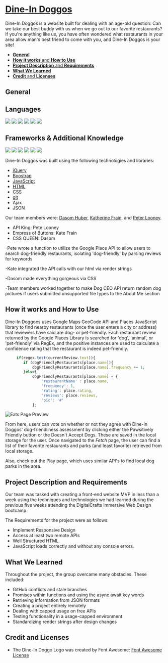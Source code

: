 # **[Dine-In Doggos](https://plooney81.github.io/front-end-project/)** <!-- omit in toc -->

Dine-In Doggos is a website built for dealing with an age-old question: Can we take our best buddy with us when we go out to our favorite restaurants? If you're anything like us, you have often wondered what restaurants in your area allow man's best friend to come with you, and Dine-In Doggos is your site!

- [**General**](#general)
- [**How it works** and **How to Use**](#how-it-works-and-how-to-use)
- [**Project Description** and **Requirements**](#project-description-and-requirements)
- [**What We Learned**](#what-we-learned)
- [**Credit** and **Licenses**](#credit-and-licenses)

## **General**

<div>
    <h2>Languages</h2>
        <img src="https://img.shields.io/badge/javascript%20-%23323330.svg?&style=for-the-badge&logo=javascript&logoColor=%23F7DF1E"/>
        <img src="https://img.shields.io/badge/node.js%20-%2343853D.svg?&style=for-the-badge&logo=node.js&logoColor=white"/>
        <img src="https://img.shields.io/badge/python%20-%2314354C.svg?&style=for-the-badge&logo=python&logoColor=white"/>
        <img src="https://img.shields.io/badge/html5%20-%23E34F26.svg?&style=for-the-badge&logo=html5&logoColor=white"/>
        <img src="https://img.shields.io/badge/css3%20-%231572B6.svg?&style=for-the-badge&logo=css3&logoColor=white"/>
        <img src="https://img.shields.io/badge/markdown-%23000000.svg?&style=for-the-badge&logo=markdown&logoColor=white"/>
    </ul>
</div>
<div>
    <h2>Frameworks & Additional Knowledge</h2>
        <img src="https://img.shields.io/badge/express.js%20-%23404d59.svg?&style=for-the-badge"/>
        <img src ="https://img.shields.io/badge/postgres-%23316192.svg?&style=for-the-badge&logo=postgresql&logoColor=white"/>
        <img src="https://img.shields.io/badge/jquery%20-%230769AD.svg?&style=for-the-badge&logo=jquery&logoColor=white"/>
        <img src="https://img.shields.io/badge/bootstrap%20-%23563D7C.svg?&style=for-the-badge&logo=bootstrap&logoColor=white"/>
        <img src="https://img.shields.io/badge/git%20-%23F05033.svg?&style=for-the-badge&logo=git&logoColor=white"/>
        <img src="https://img.shields.io/badge/heroku%20-%23430098.svg?&style=for-the-badge&logo=heroku&logoColor=white"/>
</div>


Dine-In Doggos was built using the following technologies and libraries:
* [jQuery](https://img.shields.io/badge/jquery%20-%230769AD.svg?&style=for-the-badge&logo=jquery&logoColor=white)
* [Boostrap](https://img.shields.io/badge/bootstrap%20-%23563D7C.svg?&style=for-the-badge&logo=bootstrap&logoColor=white)
* [JavaScript](https://img.shields.io/badge/javascript%20-%23323330.svg?&style=for-the-badge&logo=javascript&logoColor=%23F7DF1E)
* [HTML](https://img.shields.io/badge/html5%20-%23E34F26.svg?&style=for-the-badge&logo=html5&logoColor=white)
* [CSS](https://img.shields.io/badge/css3%20-%231572B6.svg?&style=for-the-badge&logo=css3&logoColor=white)
* [git](https://img.shields.io/badge/git%20-%23F05033.svg?&style=for-the-badge&logo=git&logoColor=white)
* Ajax
* JSON

Our team members were: [Dasom Huber](https://github.com/DasomAnH), [Katherine Frain](https://github.com/katherfrain), and [Peter Looney](https://github.com/plooney81).

* API King: Pete Looney
* Empress of Buttons: Kate Frain
* CSS QUEEN: Dasom

-Pete wrote a function to utilize the Google Place API to allow users to search dog-friendly restaurants, isolating 'dog-friendly' by parsing reviews for keywords

-Kate integrated the API calls with our html via render strings

-Dasom made everything gorgeous via CSS

-Team members worked together to make Dog CEO API return random dog pictures if users submitted unsupported file types to the About Me section

## **How it works** and **How to Use**

Dine-In Doggoes uses Google Maps GeoCode API and Places JavaScript library to find nearby restaurants (once the user enters a city or address) that reviewers have said are dog- or pet-friendly. Each restaurant review returned by the Google Places Library is searched for 'dog', 'animal', or 'pet-friendly' via RegEx, and the positive instances are used to calculate a confidence rating that the restaurant is indeed pet-friendly.

```JavaScript
     if(regex.test(currentReview.text)){
        if (dogFriendlyRestaurants[place.name]){
            dogFriendlyRestaurants[place.name].frequency += 1;
        }else{
            dogFriendlyRestaurants[place.name] = {
                'restaurantName' : place.name, 
                'frequency': 1, 
                'rating': place.rating, 
                'reviews': place.reviews,
                'pic': '#'
            };
```
![Eats Page Preview](./screenShot.png)

From here, users can vote on whether or not they agree with Dine-In Doggos' dog-friendliness assessment by clicking either the Pawsitively Friendly button or the Doesn't Accept Dogs. These are saved in the local storage for the user. Once navigated to the *_Fetch_* page, the user can find a list of their favorite restaurants and parks (and least favorite) retrieved from local storage.

Also, check out the Play page, which uses similar API's to find local dog parks in the area.

## **Project Description** and **Requirements**
Our team was tasked with creating a front-end website MVP in less than a week using the techniques and technologies we had learned during the previous five weeks attending the DigitalCrafts Immersive Web Design bootcamp.

The Requirements for the project were as follows: 
* Implement Responsive Design
* Access at least two remote APIs
* Well Structured HTML
* JavaScript loads correctly and without any console errors.

## **What We Learned**

Throughout the project, the group overcame many obstacles. These included:
* GitHub conflicts and stale branches
* Promises within functions and using the async await key words
* Retrieving information from JSON formats
* Creating a project entirely remotely
* Dealing with capped usage on free APIs
* Testing functionality in a usage-capped environment
* Standardizing render strings after design changes


## **Credit** and **Licenses**
* The Dine-In Doggo Logo was created by Font Awesome:
[Font Awesome License](https://fontawesome.com/license)
